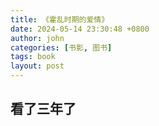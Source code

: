 ```yaml
---
title: 《霍乱时期的爱情》
date: 2024-05-14 23:30:48 +0800
author: john
categories: [书影, 图书]
tags: book
layout: post
---
```



## 看了三年了


